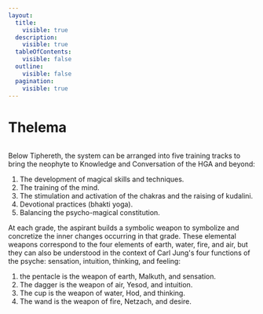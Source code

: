 ```yaml
---
layout:
  title:
    visible: true
  description:
    visible: true
  tableOfContents:
    visible: false
  outline:
    visible: false
  pagination:
    visible: true
---
```


# Thelema

<figure><img src="../../../../../../.gitbook/assets/pexels-btgl-♡-13609027.jpg" alt=""><figcaption></figcaption></figure>

Below Tiphereth, the system can be arranged into five training tracks to bring the neophyte to Knowledge and Conversation of the HGA and beyond:

1. The development of magical skills and techniques.
2. The training of the mind.
3. The stimulation and activation of the chakras and the raising of kudalini.
4. Devotional practices (bhakti yoga).
5. Balancing the psycho-magical constitution.

At each grade, the aspirant builds a symbolic weapon to symbolize and concretize the inner changes occurring in that grade. These elemental weapons correspond to the four elements of earth, water, fire, and air, but they can also be understood in the context of Carl Jung's four functions of the psyche: sensation, intuition, thinking, and feeling:

1. the pentacle is the weapon of earth, Malkuth, and sensation.
2. The dagger is the weapon of air, Yesod, and intuition.
3. The cup is the weapon of water, Hod, and thinking.
4. The wand is the weapon of fire, Netzach, and desire.
